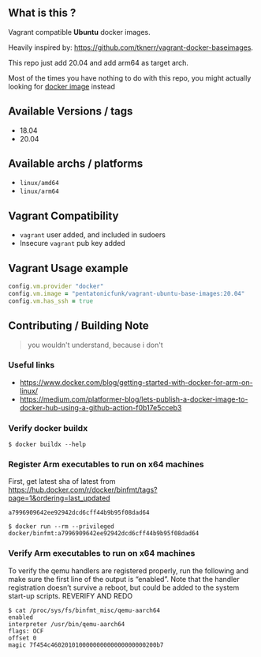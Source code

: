 ## What is this ?

Vagrant compatible **Ubuntu** docker images.

Heavily inspired by: https://github.com/tknerr/vagrant-docker-baseimages.

This repo just add 20.04 and add arm64 as target arch.

Most of the times you have nothing to do with this repo, you might actually looking
for [docker image](https://hub.docker.com/r/pentatonicfunk/vagrant-ubuntu-base-images/tags) instead

## Available Versions / tags

- 18.04
- 20.04

## Available archs / platforms

- `linux/amd64`
- `linux/arm64`

## Vagrant Compatibility

- `vagrant` user added, and included in sudoers
- Insecure `vagrant` pub key added

## Vagrant Usage example

```ruby
config.vm.provider "docker"
config.vm.image = "pentatonicfunk/vagrant-ubuntu-base-images:20.04"
config.vm.has_ssh = true
```

## Contributing / Building Note

> you wouldn't understand, because i don't

### Useful links

- https://www.docker.com/blog/getting-started-with-docker-for-arm-on-linux/
- https://medium.com/platformer-blog/lets-publish-a-docker-image-to-docker-hub-using-a-github-action-f0b17e5cceb3

### Verify docker buildx

```
$ docker buildx --help
```

### Register Arm executables to run on x64 machines

First, get latest sha of latest from https://hub.docker.com/r/docker/binfmt/tags?page=1&ordering=last_updated

```
a7996909642ee92942dcd6cff44b9b95f08dad64
```

```
$ docker run --rm --privileged docker/binfmt:a7996909642ee92942dcd6cff44b9b95f08dad64 
```

### Verify Arm executables to run on x64 machines

To verify the qemu handlers are registered properly, run the following and make sure the first line of the output is
“enabled”. Note that the handler registration doesn’t survive a reboot, but could be added to the system start-up
scripts. REVERIFY AND REDO

```
$ cat /proc/sys/fs/binfmt_misc/qemu-aarch64
enabled
interpreter /usr/bin/qemu-aarch64
flags: OCF
offset 0
magic 7f454c460201010000000000000000000200b7
``` 
